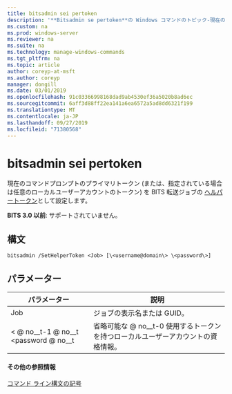 ```yaml
---
title: bitsadmin sei pertoken
description: '**Bitsadmin se pertoken**の Windows コマンドのトピック-現在のコマンドプロンプトのプライマリトークン (または、指定されている場合は任意のローカルユーザーアカウントのトークン) を BITS 転送ジョブのヘルパートークンとして設定します。'
ms.custom: na
ms.prod: windows-server
ms.reviewer: na
ms.suite: na
ms.technology: manage-windows-commands
ms.tgt_pltfrm: na
ms.topic: article
author: coreyp-at-msft
ms.author: coreyp
manager: dongill
ms.date: 03/01/2019
ms.openlocfilehash: 91c03366998168dad9ab4530ef36a5020b8ad6ec
ms.sourcegitcommit: 6aff3d88ff22ea141a6ea6572a5ad8dd6321f199
ms.translationtype: MT
ms.contentlocale: ja-JP
ms.lasthandoff: 09/27/2019
ms.locfileid: "71380568"
---
```

# <a name="bitsadmin-sethelpertoken"></a>bitsadmin sei pertoken

現在のコマンドプロンプトのプライマリトークン (または、指定されている場合は任意のローカルユーザーアカウントのトークン) を BITS 転送ジョブの [ヘルパートークン](/windows/desktop/bits/helper-tokens-for-bits-transfer-jobs)として設定します。

**BITS 3.0 以前**: サポートされていません。

## <a name="syntax"></a>構文

```
bitsadmin /SetHelperToken <Job> [\<username@domain\> \<password\>]
```

## <a name="parameters"></a>パラメーター

|パラメーター|説明|
|---------|-----------|
|Job|ジョブの表示名または GUID。|
|\< @ no__t-1 @ no__t \<password @ no__t|省略可能な @ no__t-0 使用するトークンを持つローカルユーザーアカウントの資格情報。|

#### <a name="additional-references"></a>その他の参照情報

[コマンド ライン構文の記号](command-line-syntax-key.md)
